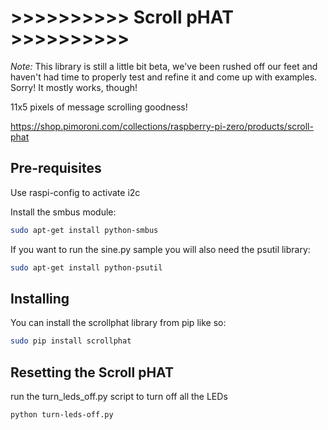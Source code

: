 # >>>>>>>>>> Scroll pHAT >>>>>>>>>>

*Note:* This library is still a little bit beta, we've been rushed off our feet and haven't had time to properly test and refine it and come up with examples. Sorry! It mostly works, though!

11x5 pixels of message scrolling goodness!

https://shop.pimoroni.com/collections/raspberry-pi-zero/products/scroll-phat

## Pre-requisites

Use raspi-config to activate i2c

Install the smbus module:

```bash
sudo apt-get install python-smbus
```

If you want to run the sine.py sample you will also need the psutil library:

```bash
sudo apt-get install python-psutil
```

## Installing

You can install the scrollphat library from pip like so:

```bash
sudo pip install scrollphat
```

## Resetting the Scroll pHAT

run the turn_leds_off.py script to turn off all the LEDs

```bash
python turn-leds-off.py
```

